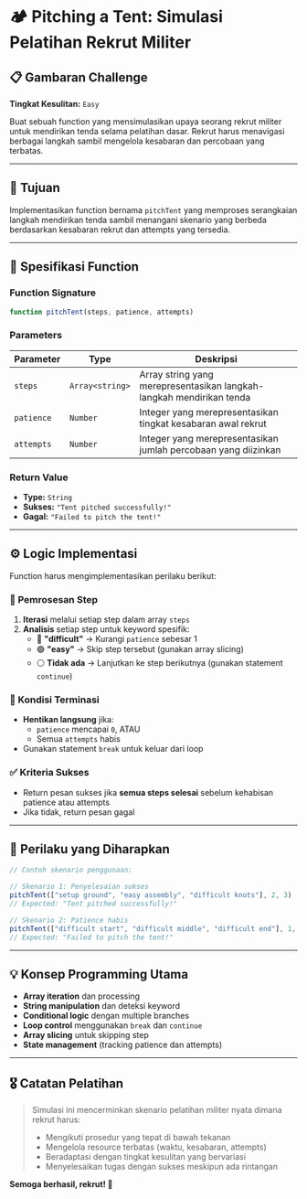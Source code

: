 # 🏕️ Pitching a Tent: Simulasi Pelatihan Rekrut Militer

## 📋 Gambaran Challenge
**Tingkat Kesulitan:** `Easy`

Buat sebuah function yang mensimulasikan upaya seorang rekrut militer untuk mendirikan tenda selama pelatihan dasar. Rekrut harus menavigasi berbagai langkah sambil mengelola kesabaran dan percobaan yang terbatas.

---

## 🎯 Tujuan

Implementasikan function bernama `pitchTent` yang memproses serangkaian langkah mendirikan tenda sambil menangani skenario yang berbeda berdasarkan kesabaran rekrut dan attempts yang tersedia.

---

## 📝 Spesifikasi Function

### Function Signature
```javascript
function pitchTent(steps, patience, attempts)
```

### Parameters

| Parameter | Type | Deskripsi |
|-----------|------|-----------|
| `steps` | `Array<string>` | Array string yang merepresentasikan langkah-langkah mendirikan tenda |
| `patience` | `Number` | Integer yang merepresentasikan tingkat kesabaran awal rekrut |
| `attempts` | `Number` | Integer yang merepresentasikan jumlah percobaan yang diizinkan |

### Return Value
- **Type:** `String`
- **Sukses:** `"Tent pitched successfully!"`
- **Gagal:** `"Failed to pitch the tent!"`

---

## ⚙️ Logic Implementasi

Function harus mengimplementasikan perilaku berikut:

### 🔄 Pemrosesan Step
1. **Iterasi** melalui setiap step dalam array `steps`
2. **Analisis** setiap step untuk keyword spesifik:
   - 🔴 **"difficult"** → Kurangi `patience` sebesar 1
   - 🟢 **"easy"** → Skip step tersebut (gunakan array slicing)
   - ⚪ **Tidak ada** → Lanjutkan ke step berikutnya (gunakan statement `continue`)

### 🛑 Kondisi Terminasi
- **Hentikan langsung** jika:
  - `patience` mencapai `0`, ATAU
  - Semua `attempts` habis
- Gunakan statement `break` untuk keluar dari loop

### ✅ Kriteria Sukses
- Return pesan sukses jika **semua steps selesai** sebelum kehabisan patience atau attempts
- Jika tidak, return pesan gagal

---

## 🚀 Perilaku yang Diharapkan

```javascript
// Contoh skenario penggunaan:

// Skenario 1: Penyelesaian sukses
pitchTent(["setup ground", "easy assembly", "difficult knots"], 2, 3)
// Expected: "Tent pitched successfully!"

// Skenario 2: Patience habis
pitchTent(["difficult start", "difficult middle", "difficult end"], 1, 5)
// Expected: "Failed to pitch the tent!"
```

---

## 💡 Konsep Programming Utama

- **Array iteration** dan processing
- **String manipulation** dan deteksi keyword
- **Conditional logic** dengan multiple branches
- **Loop control** menggunakan `break` dan `continue`
- **Array slicing** untuk skipping step
- **State management** (tracking patience dan attempts)

---

## 🎖️ Catatan Pelatihan

> Simulasi ini mencerminkan skenario pelatihan militer nyata dimana rekrut harus:
> - Mengikuti prosedur yang tepat di bawah tekanan
> - Mengelola resource terbatas (waktu, kesabaran, attempts)
> - Beradaptasi dengan tingkat kesulitan yang bervariasi
> - Menyelesaikan tugas dengan sukses meskipun ada rintangan

**Semoga berhasil, rekrut! 🫡**
